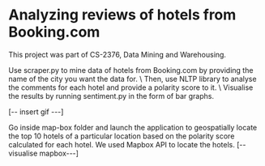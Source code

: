 # Analyzing reviews of hotels from Booking.com
This project was part of CS-2376, Data Mining and Warehousing.


Use scraper.py to mine data of hotels from Booking.com by providing the name of the city you want the data for. \\
Then, use NLTP library to analyse the comments for each hotel and provide a polarity score to it. \\
Visualise the results by running sentiment.py in the form of bar graphs.

[-- insert gif ---]

Go inside map-box folder and launch the application to geospatially locate the top 10 hotels of a particular location based on the polarity score calculated for each hotel. We used Mapbox API to locate the hotels. 
[--visualise mapbox---]
